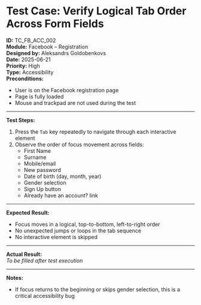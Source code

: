 # Test Case: Verify Logical Tab Order Across Form Fields

**ID:** TC_FB_ACC_002  
**Module:** Facebook – Registration  
**Designed by:** Aleksandrs Goldobenkovs  
**Date:** 2025-06-21  
**Priority:** High  
**Type:** Accessibility  
**Preconditions:**  
- User is on the Facebook registration page  
- Page is fully loaded  
- Mouse and trackpad are not used during the test  

---

**Test Steps:**

1. Press the `Tab` key repeatedly to navigate through each interactive element  
2. Observe the order of focus movement across fields:  
   - First Name  
   - Surname  
   - Mobile/email  
   - New password  
   - Date of birth (day, month, year)  
   - Gender selection  
   - Sign Up button  
   - Already have an account? link

---

**Expected Result:**  
- Focus moves in a logical, top-to-bottom, left-to-right order  
- No unexpected jumps or loops in the tab sequence  
- No interactive element is skipped

---

**Actual Result:**  
_To be filled after test execution_

---

**Notes:**  
- If focus returns to the beginning or skips gender selection, this is a critical accessibility bug
